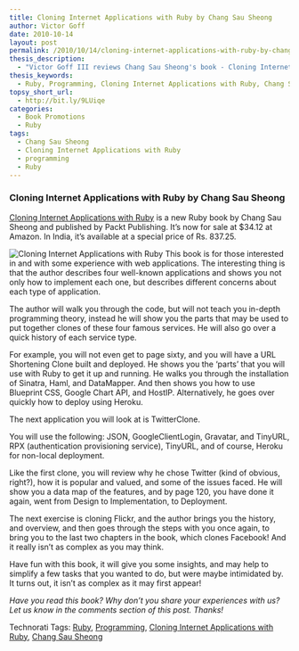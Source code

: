 ```yaml
---
title: Cloning Internet Applications with Ruby by Chang Sau Sheong
author: Victor Goff
date: 2010-10-14
layout: post
permalink: /2010/10/14/cloning-internet-applications-with-ruby-by-chang-sau-sheong/
thesis_description:
  - "Victor Goff III reviews Chang Sau Sheong's book - Cloning Internet Applications with Ruby."
thesis_keywords:
  - Ruby, Programming, Cloning Internet Applications with Ruby, Chang Sau Sheong
topsy_short_url:
  - http://bit.ly/9LUiqe
categories:
  - Book Promotions
  - Ruby
tags:
  - Chang Sau Sheong
  - Cloning Internet Applications with Ruby
  - programming
  - Ruby
---
```

<div>
  <h3>
    Cloning Internet Applications with Ruby by Chang Sau Sheong
  </h3>
  
  <p>
    <a href="https://www.packtpub.com/cloning-internet-applications-with-ruby/book">Cloning Internet Applications with Ruby</a> is a new Ruby book by Chang Sau Sheong and published by Packt Publishing. It&#8217;s now for sale at $34.12 at Amazon. In India, it&#8217;s available at a special price of Rs. 837.25.
  </p>
  
  <p class="block">
    <img class="alignright" src="https://www.packtpub.com/sites/default/files/imagecache/productview_ebook/1063OS_MockupCover.jpg" alt="Cloning Internet Applications with Ruby" /> <span class="drop_cap">T</span>his book is for those interested in and with some experience with web applications. The interesting thing is that the author describes four well-known applications and shows you not only how to implement each one, but describes different concerns about each type of application.
  </p>
  
  <p>
    The author will walk you through the code, but will not teach you in-depth programming theory, instead he will show you the parts that may be used to put together clones of these four famous services. He will also go over a quick history of each service type.
  </p>
  
  <p>
    For example, you will not even get to page sixty, and you will have a URL Shortening Clone built and deployed. He shows you the &#8216;parts&#8217; that you will use with Ruby to get it up and running. He walks you through the installation of Sinatra, Haml, and DataMapper. And then shows you how to use Blueprint CSS, Google Chart API, and HostIP. Alternatively, he goes over quickly how to deploy using Heroku.
  </p>
  
  <p>
    The next application you will look at is TwitterClone.
  </p>
  
  <p>
    You will use the following: JSON, GoogleClientLogin, Gravatar, and TinyURL, RPX (authentication provisioning service), TinyURL, and of course, Heroku for non-local deployment.
  </p>
  
  <p>
    Like the first clone, you will review why he chose Twitter (kind of obvious, right?), how it is popular and valued, and some of the issues faced. He will show you a data map of the features, and by page 120, you have done it again, went from Design to Implementation, to Deployment.
  </p>
  
  <p>
    The next exercise is cloning Flickr, and the author brings you the history, and overview, and then goes through the steps with you once again, to bring you to the last two chapters in the book, which clones Facebook! And it really isn&#8217;t as complex as you may think.
  </p>
  
  <p>
    Have fun with this book, it will give you some insights, and may help to simplify a few tasks that you wanted to do, but were maybe intimidated by. It turns out, it isn&#8217;t as complex as it may first appear!
  </p>
  
  <p>
    <em>Have you read this book? Why don’t you share your experiences with us? Let us know in the comments section of this post. Thanks!</em>
  </p>
</div>

Technorati Tags: <a href="http://technorati.com/tag/Ruby" rel="tag">Ruby</a>, <a href="http://technorati.com/tag/Programming" rel="tag"> Programming</a>, <a href="http://technorati.com/tag/Cloning+Internet+Applications+with+Ruby" rel="tag"> Cloning Internet Applications with Ruby</a>, <a href="http://technorati.com/tag/Chang+Sau+Sheong" rel="tag"> Chang Sau Sheong</a>
